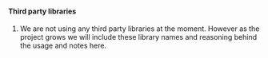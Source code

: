 #### Third party libraries

1. We are not using any third party libraries at the moment. However as the project grows we will include these library names and reasoning behind the usage and notes here. 